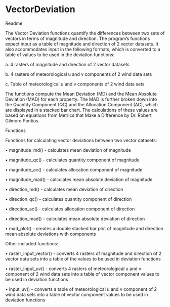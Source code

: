 # VectorDeviation
Readme

The Vector Deviation functions quantify the differences between two sets of vectors in terms of magnitude and direction. The program’s functions expect input as a table of magnitude and direction of 2 vector datasets. It also accommodates input in the following formats, which is converted to a table of values to be used in the deviation functions:

a.	4 rasters of magnitude and direction of 2 vector datasets

b.	4 rasters of meteorological u and v components of 2 wind data sets

c.	Table of meteorological u and v components of 2 wind data sets

The functions compute the Mean Deviation (MD) and the Mean Absolute Deviation (MAD) for each property. The MAD is further broken down into the Quantity Component (QC) and the Allocation Component (AC), which are displayed in a stacked bar chart. The calculations of these values are based on equations from Metrics that Make a Difference by Dr. Robert Gilmore Pontius.


Functions

Functions for calculating vector deviations between two vector datasets:

•	magnitude_md() - calculates mean deviation of magnitude

•	magnitude_qc() - calculates quantity component of magnitude

•	magnitude_ac() - calculates allocation component of magnitude

•	magnitude_mad() - calculates mean absolute deviation of magnitude

•	direction_md() - calculates mean deviation of direction

•	direction_qc() - calculates quantity component of direction

•	direction_ac() - calculates allocation component of direction

•	direction_mad() - calculates mean absolute deviation of direction

•	mad_plot() - creates a double stacked bar plot of magnitude and direction mean absolute deviations with components

Other included functions:

•	raster_input_vector() - converts 4 rasters of magnitude and direction of 2 vector data sets into a table of the values to be used in deviation functions

•	raster_input_uv() - converts 4 rasters of meteorological u and v component of 2 wind data sets into a table of vector component values to be used in deviation functions

•	input_uv() - converts a table of meteorological u and v component of 2 wind data sets into a table of vector component values to be used in deviation functions

